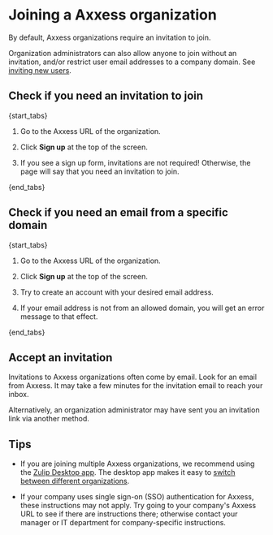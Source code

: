 # Joining a Axxess organization

By default, Axxess organizations require an invitation to join.

Organization administrators can also allow anyone to join without an
invitation, and/or restrict user email addresses to a company domain. See
[inviting new users](/help/invite-new-users).

## Check if you need an invitation to join

{start_tabs}

1. Go to the Axxess URL of the organization.

1. Click **Sign up** at the top of the screen.

1. If you see a sign up form, invitations are not required! Otherwise, the
  page will say that you need an invitation to join.

{end_tabs}

## Check if you need an email from a specific domain

{start_tabs}

1. Go to the Axxess URL of the organization.

1. Click **Sign up** at the top of the screen.

1. Try to create an account with your desired email address.

1. If your email address is not from an allowed domain, you will get an
   error message to that effect.

{end_tabs}

## Accept an invitation

Invitations to Axxess organizations often come by email. Look for an email
from Axxess. It may take a few minutes for the invitation email to reach your
inbox.

Alternatively, an organization administrator may have sent you an invitation
link via another method.

## Tips

* If you are joining multiple Axxess organizations, we recommend
  using the [Zulip Desktop app](../apps). The desktop app makes it easy to
  [switch between different organizations](/help/switching-between-organizations).

* If your company uses single sign-on (SSO) authentication for Axxess,
  these instructions may not apply. Try going to your company's Axxess URL
  to see if there are instructions there; otherwise contact your manager
  or IT department for company-specific instructions.
